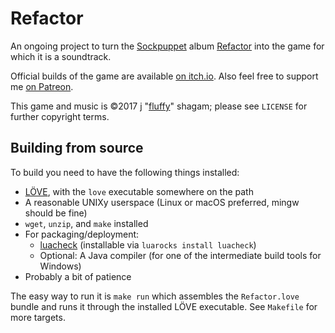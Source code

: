 # Refactor

An ongoing project to turn the [Sockpuppet](http://sockpuppet.us) album [Refactor](http://music.sockpuppet.us/album/refactor) into the game for which it is a soundtrack.

Official builds of the game are available [on itch.io](http://fluffy.itch.io/refactor). Also feel free to support me [on Patreon](http://patreon.com/fluffy).

This game and music is &copy;2017 j "[fluffy](http://beesbuzz.biz)" shagam; please see `LICENSE` for further copyright terms.

## Building from source

To build you need to have the following things installed:

* [LÖVE](http://love2d.org), with the `love` executable somewhere on the path
* A reasonable UNIXy userspace (Linux or macOS preferred, mingw should be fine)
* `wget`, `unzip`, and `make` installed
* For packaging/deployment:
    * [luacheck](https://github.com/mpeterv/luacheck) (installable via `luarocks install luacheck`)
    * Optional: A Java compiler (for one of the intermediate build tools for Windows)
* Probably a bit of patience

The easy way to run it is `make run` which assembles the `Refactor.love` bundle and runs it through the installed LÖVE executable. See `Makefile` for more targets.
